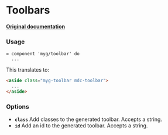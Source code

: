 # Toolbars

**[Original documentation](https://github.com/jonhue/myg/tree/master/packages/toolbar)**

### Usage

```haml
= component 'myg/toolbar' do
  ...
```

This translates to:

```html
<aside class="myg-toolbar mdc-toolbar">
  ...
</aside>
```

### Options

* **`class`** Add classes to the generated toolbar. Accepts a string.
* **`id`** Add an id to the generated toolbar. Accepts a string.
